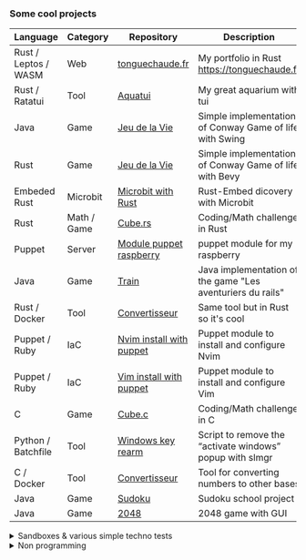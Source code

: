 <!---
Tonguechaude/Tonguechaude is a ✨ special ✨ repository because its `README.md` (this file) appears on your GitHub profile.
You can click the Preview link to take a look at your changes.
--->

### Some cool projects

| Language | Category | Repository | Description |
| --- | --- | --- | --- |
| Rust / Leptos / WASM | Web | [tonguechaude.fr](https://github.com/Tonguechaude/Portfolio-rust) | My portfolio in Rust <https://tonguechaude.fr> |
| Rust / Ratatui | Tool | [Aquatui](https://github.com/Tonguechaude/Aquatui) | My great aquarium with tui |
| Java | Game | [Jeu de la Vie](https://github.com/Tonguechaude/GOL.java.git) | Simple implementation of Conway Game of life with Swing |
| Rust | Game | [Jeu de la Vie](https://github.com/Tonguechaude/GOL.rs.git) | Simple implementation of Conway Game of life with Bevy |
| Embeded Rust | Microbit | [Microbit with Rust](https://github.com/Tonguechaude/Rust-Microbit-V2.git) | Rust-Embed dicovery with Microbit |
| Rust | Math / Game | [Cube.rs](https://github.com/Tonguechaude/cube.rs.git) | Coding/Math challenge in Rust |
| Puppet | Server | [Module puppet raspberry](https://github.com/Tonguechaude/puppet-raspberry.git) | puppet module for my raspberry |
| Java | Game | [Train](https://github.com/Tonguechaude/Train-IHM.git) | Java implementation of the game "Les aventuriers du rails" |
| Rust / Docker | Tool | [Convertisseur](https://github.com/Tonguechaude/Convertisseur-Rust.git) | Same tool but in Rust so it's cool |
| Puppet / Ruby | IaC| [Nvim install with puppet](https://github.com/Tonguechaude/puppet-neovim.git) | Puppet module to install and configure Nvim |
| Puppet / Ruby | IaC| [Vim install with puppet](https://github.com/Tonguechaude/puppet-vim.git) | Puppet module to install and configure Vim |
| C | Game | [Cube.c](https://github.com/Tonguechaude/Cube.git) | Coding/Math challenge in C | 
| Python / Batchfile | Tool | [Windows key rearm](https://github.com/Tonguechaude/windows_key_rearm.git) | Script to remove the “activate windows” popup with slmgr |
| C / Docker | Tool | [Convertisseur](https://github.com/Tonguechaude/Convertisseur.git) | Tool for converting numbers to other bases |
| Java | Game | [Sudoku](https://github.com/Tonguechaude/Sudoku.git) | Sudoku school project |
| Java | Game | [2048](https://github.com/Tonguechaude/2048.git) | 2048 game with GUI |



<details>
<summary>Sandboxes & various simple techno tests</summary>

| Lang | Repository | Description |
| --- | --- | --- |
| Rust | [Google Rust course](https://github.com/Tonguechaude/feuille_de_route_Rust.git) | Rust course |
| Rust | [Rustlings course](https://github.com/Tonguechaude/Roadmap-Rust.git) | Rust course |
| Rust | [Macrokata course](https://github.com/Tonguechaude/macrokata-course.git) | Rust macro course |
| Vue / TS / Tailwind | [tonguechaude.fr](https://github.com/Tonguechaude/Portfolio-vue) | My portfolio (Vue TS) <https://tonguechaude.fr>(i really dont like Vue so i switch to Rust) |
</details>

<details>
<summary>Non programming</summary>

| Technology | Category | Repository | Description |
| --- | --- | --- | --- |
| Go / HUGO | Web | [Papermod theme forked](https://github.com/Tonguechaude/hugo-PaperMod.git) | Papermod theme fork for my website <https://tonguechaude.fr> |
| GO / HUGO | Web | [site builder](https://github.com/Tonguechaude/Portfolio.git) | My website builder <https://tonguechaude.fr> |
| HTML / JS / CSS | Web | [tonguechaude.fr](https://github.com/Tonguechaude/tonguechaude.github.io.git) | the hugo build result for my website <https://tonguechaude.fr> |
| yml / json | Dotfiles | [my doftiles](https://github.com/Tonguechaude/dotfiles.git) | My dotfiles for vim, git , nushell etc ... |
| VimScript | Dotfiles | [neovim dotfiles](https://github.com/Tonguechaude/neovim.git) | My neovim dotifles inspired by Stephane Trebel |
</details>
